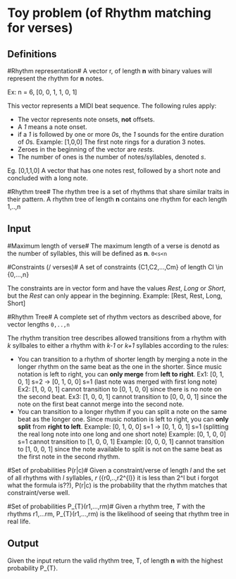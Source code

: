 Toy problem (of Rhythm matching for verses)
===========

Definitions
-----------
#Rhythm representation#
A vector r, of length **n** with binary values will represent the rhythm for __n__ notes. 

Ex: n = 6, [0, 0, 1, 1, 0, 1]

This vector represents a MIDI beat sequence. The following rules apply:

* The vector represents note onsets, **not** offsets.
* A *1* means a note onset. 
* if a *1* is followed by one or more *0*s, the *1* sounds for the entire duration of *0*s. Example: [1,0,0] The first note rings for a duration 3 notes.
* Zeroes in the beginning of the vector are _rests_.
* The number of ones is the number of notes/syllables, denoted _s_.

Eg. [0,1,1,0] A vector that has one notes rest, followed by a short note and concluded with a long note.

#Rhythm tree#
The rhythm tree is a set of rhythms that share similar traits in their pattern. A rhythm tree of length **n** contains one rhythm for each length 1,..,n

Input
-----
#Maximum length of verse#
The maximum length of a verse is denotd as the number of syllables, this will be defined as **n**. `0<s<n`

#Constraints (/ verses)#
A set of constraints {C1,C2,...,Cm} of length Cl \in {0,...,n}

The constraints are in vector form and have the values _Rest_, _Long_ or _Short_, but the _Rest_ can only appear in the beginning. Example: [Rest, Rest, Long, Short]

#Rhythm Tree#
A complete set of rhythm vectors as described above, for vector lengths `0,..,n`

The rhythm transition tree describes allowed transitions from a rhythm with _k_ syllbales to either a rhythm with _k-1_ or _k+1_ syllables according to the rules:

* You can transition to a rhythm of shorter length by merging a note in the longer rhythm on the same beat as the one in the shorter. Since music notation is left to right, you can **only merge** from __left to right__.
Ex1: [0, 1, 0, 1] s=2 -> [0, 1, 0, 0] s=1 (last note was merged with first long note)
Ex2: [1, 0, 0, 1] cannot transition to [0, 1, 0, 0] since there is no note on the second beat.
Ex3: [1, 0, 0, 1] cannot transition to [0, 0, 0, 1] since the note on the first beat cannot merge into the second note.
* You can transition to a longer rhythm if you can split a note on the same beat as the longer one. Since music notation is left to right, you can **only split** from __right to left__.
Example: [0, 1, 0, 0] s=1 -> [0, 1, 0, 1] s=1 (splitting the real long note into one long and one short note)
Example: [0, 1, 0, 0] s=1 cannot transition to [1, 0, 0, 1]
Example: [0, 0, 0, 1] cannot transition to [1, 0, 0, 1] since the note available to split is not on the same beat as the first note in the second rhythm.

#Set of probabilities P(r|c)#
Given a constraint/verse of length _l_ and the set of all rhythms with _l_ syllables, _r_ ({r0,..,r2^{l}} it is less than 2^l but i forgot what the formula is??), P(r|c) is the probability that the rhythm matches that constraint/verse well.

#Set of probabilities P_{T}(r1,...,rm)#
Given a rhythm tree, _T_ with the rhythms r1,...rm, P_{T}(r1,...,rm) is the likelihood of seeing that rhythm tree in real life.

Output
------
Given the input return the valid rhythm tree, T, of length **n** with the highest probability P_{T}.


